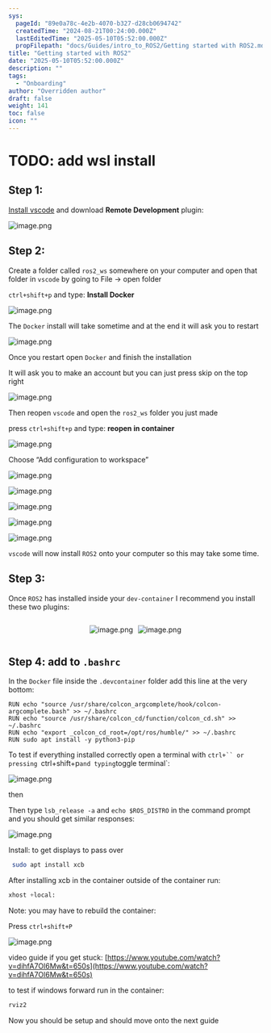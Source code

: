 ```yaml
---
sys:
  pageId: "89e0a78c-4e2b-4070-b327-d28cb0694742"
  createdTime: "2024-08-21T00:24:00.000Z"
  lastEditedTime: "2025-05-10T05:52:00.000Z"
  propFilepath: "docs/Guides/intro_to_ROS2/Getting started with ROS2.md"
title: "Getting started with ROS2"
date: "2025-05-10T05:52:00.000Z"
description: ""
tags:
  - "Onboarding"
author: "Overridden author"
draft: false
weight: 141
toc: false
icon: ""
---
```


# TODO: add wsl install

## Step 1:

[Install vscode](https://code.visualstudio.com/download) and download **Remote Development** plugin:

![image.png](https://prod-files-secure.s3.us-west-2.amazonaws.com/d518164a-d88e-44d1-a4ee-3adb3bd8bce0/efb52993-1881-4a40-b95e-6f020334f022/image.png?X-Amz-Algorithm=AWS4-HMAC-SHA256&X-Amz-Content-Sha256=UNSIGNED-PAYLOAD&X-Amz-Credential=ASIAZI2LB466WJK2RB6Q%2F20250720%2Fus-west-2%2Fs3%2Faws4_request&X-Amz-Date=20250720T160957Z&X-Amz-Expires=3600&X-Amz-Security-Token=IQoJb3JpZ2luX2VjEKb%2F%2F%2F%2F%2F%2F%2F%2F%2F%2FwEaCXVzLXdlc3QtMiJGMEQCIHGtoSlBDpzUJIYYjMhsJEXkSSVdLAi2a0713TNdxnNFAiAzMXuTNiiqM2F3cxz40P%2F1ekI6V4CLlfDgpWjSf9yOmiqIBAi%2F%2F%2F%2F%2F%2F%2F%2F%2F%2F%2F8BEAAaDDYzNzQyMzE4MzgwNSIMs6BPa2byrCDLWfB1KtwDj0bjHzaOg6HJMeTKXDbQ1mvvxyFEs5XpyqJIUW0wmBgiSF%2FsAxhzDv0vb%2BrZs6ZHeQUHX%2F%2BdgH8Q8ae0nlrtnIzGopLnc%2FKTMvs%2Bmr7RPg8R7tqkgNjyqNGgzDlx71qsY1JfWMjW2R9DJH4uDc3tdkuYCftU3Yr1ywC2e%2BhFBRHv1OH6gstMoWR5ZlJG4vy2qwFvjEh8ztxdHkk43otiCVccMD%2FxwzmLSZ3jpO72oYgOHh1uMyQVLpBWd0g9fa78BTkf8TKvSiymaaB%2FedSSJGBKSR3S0HdY42Mm1Jg7xAfWDD6Tq0N9OFwDkosmDvq3qCd0H41m4m%2B5tCEWButrHr3PosNYDYezL2IPOpw7CnYpJgFlvHjB9bht3Jpz0mekfIuXMCGN%2FBTT3H6jZPyyCGpG159%2BFrFHoEo%2FelWH46XgXx9qmfBYLIDj6yCtmBm%2Fbe%2FrLt3OrYGysreU1XyvD%2BsrMlVKyeEYAEfWkOmch9nJ5767WksVWLBxPZqfVFRb1hkvo06Tw10MwuBtMTqe4Ww2r8jUkZxrlddr6DKVCAm2lmHyBpnPoCv3Vle%2FiaCcBaaLJWKiYFW37jr7lif8ZpSa%2F%2FjolPT%2FG4O7fjMiIymf47Hi9f2kpt3AOAsw793zwwY6pgEExT4aZ%2BIawH2KfwnaZRcSzkFRYiChyfOrlz4Fpdg9Rz1tKiuRswc%2B5LGrEHvLJv6ceIZoFTw7WdpAfhcSjkDsL00Sd7hTPB428UoubBi9Itd1Br9N5sqwL7l8MS%2Bv9eyb3dLYo5HrjCRlkRHKwtn9yvAUhCcyXjofWaoTj96R%2FTi%2Bymdd5ZfkhFBjM76OJbvZAnb741sxcg0PNQ6z1dnibTBTqk8M&X-Amz-Signature=ae132fcd752fe9b6f22f6eaac64d40545c6dfc4b5ce64274ad4594ce2d6d4518&X-Amz-SignedHeaders=host&x-amz-checksum-mode=ENABLED&x-id=GetObject)

## Step 2:

Create a folder called `ros2_ws` somewhere on your computer and open that folder in `vscode` by going to File → open folder 

`ctrl+shift+p` and type: **Install Docker**

![image.png](https://prod-files-secure.s3.us-west-2.amazonaws.com/d518164a-d88e-44d1-a4ee-3adb3bd8bce0/2269dc0e-1cd5-47ff-bceb-c04ad9b2eab0/image.png?X-Amz-Algorithm=AWS4-HMAC-SHA256&X-Amz-Content-Sha256=UNSIGNED-PAYLOAD&X-Amz-Credential=ASIAZI2LB466WJK2RB6Q%2F20250720%2Fus-west-2%2Fs3%2Faws4_request&X-Amz-Date=20250720T160958Z&X-Amz-Expires=3600&X-Amz-Security-Token=IQoJb3JpZ2luX2VjEKb%2F%2F%2F%2F%2F%2F%2F%2F%2F%2FwEaCXVzLXdlc3QtMiJGMEQCIHGtoSlBDpzUJIYYjMhsJEXkSSVdLAi2a0713TNdxnNFAiAzMXuTNiiqM2F3cxz40P%2F1ekI6V4CLlfDgpWjSf9yOmiqIBAi%2F%2F%2F%2F%2F%2F%2F%2F%2F%2F%2F8BEAAaDDYzNzQyMzE4MzgwNSIMs6BPa2byrCDLWfB1KtwDj0bjHzaOg6HJMeTKXDbQ1mvvxyFEs5XpyqJIUW0wmBgiSF%2FsAxhzDv0vb%2BrZs6ZHeQUHX%2F%2BdgH8Q8ae0nlrtnIzGopLnc%2FKTMvs%2Bmr7RPg8R7tqkgNjyqNGgzDlx71qsY1JfWMjW2R9DJH4uDc3tdkuYCftU3Yr1ywC2e%2BhFBRHv1OH6gstMoWR5ZlJG4vy2qwFvjEh8ztxdHkk43otiCVccMD%2FxwzmLSZ3jpO72oYgOHh1uMyQVLpBWd0g9fa78BTkf8TKvSiymaaB%2FedSSJGBKSR3S0HdY42Mm1Jg7xAfWDD6Tq0N9OFwDkosmDvq3qCd0H41m4m%2B5tCEWButrHr3PosNYDYezL2IPOpw7CnYpJgFlvHjB9bht3Jpz0mekfIuXMCGN%2FBTT3H6jZPyyCGpG159%2BFrFHoEo%2FelWH46XgXx9qmfBYLIDj6yCtmBm%2Fbe%2FrLt3OrYGysreU1XyvD%2BsrMlVKyeEYAEfWkOmch9nJ5767WksVWLBxPZqfVFRb1hkvo06Tw10MwuBtMTqe4Ww2r8jUkZxrlddr6DKVCAm2lmHyBpnPoCv3Vle%2FiaCcBaaLJWKiYFW37jr7lif8ZpSa%2F%2FjolPT%2FG4O7fjMiIymf47Hi9f2kpt3AOAsw793zwwY6pgEExT4aZ%2BIawH2KfwnaZRcSzkFRYiChyfOrlz4Fpdg9Rz1tKiuRswc%2B5LGrEHvLJv6ceIZoFTw7WdpAfhcSjkDsL00Sd7hTPB428UoubBi9Itd1Br9N5sqwL7l8MS%2Bv9eyb3dLYo5HrjCRlkRHKwtn9yvAUhCcyXjofWaoTj96R%2FTi%2Bymdd5ZfkhFBjM76OJbvZAnb741sxcg0PNQ6z1dnibTBTqk8M&X-Amz-Signature=3567e4f1ea0fd8c1be54d07b08272533544a6845bc8947b28a1c54cb05477ea9&X-Amz-SignedHeaders=host&x-amz-checksum-mode=ENABLED&x-id=GetObject)

The `Docker` install will take sometime and at the end it will ask you to restart

![image.png](https://prod-files-secure.s3.us-west-2.amazonaws.com/d518164a-d88e-44d1-a4ee-3adb3bd8bce0/ed233f78-be33-4b1f-b89c-9c346c0e961e/image.png?X-Amz-Algorithm=AWS4-HMAC-SHA256&X-Amz-Content-Sha256=UNSIGNED-PAYLOAD&X-Amz-Credential=ASIAZI2LB466WJK2RB6Q%2F20250720%2Fus-west-2%2Fs3%2Faws4_request&X-Amz-Date=20250720T160958Z&X-Amz-Expires=3600&X-Amz-Security-Token=IQoJb3JpZ2luX2VjEKb%2F%2F%2F%2F%2F%2F%2F%2F%2F%2FwEaCXVzLXdlc3QtMiJGMEQCIHGtoSlBDpzUJIYYjMhsJEXkSSVdLAi2a0713TNdxnNFAiAzMXuTNiiqM2F3cxz40P%2F1ekI6V4CLlfDgpWjSf9yOmiqIBAi%2F%2F%2F%2F%2F%2F%2F%2F%2F%2F%2F8BEAAaDDYzNzQyMzE4MzgwNSIMs6BPa2byrCDLWfB1KtwDj0bjHzaOg6HJMeTKXDbQ1mvvxyFEs5XpyqJIUW0wmBgiSF%2FsAxhzDv0vb%2BrZs6ZHeQUHX%2F%2BdgH8Q8ae0nlrtnIzGopLnc%2FKTMvs%2Bmr7RPg8R7tqkgNjyqNGgzDlx71qsY1JfWMjW2R9DJH4uDc3tdkuYCftU3Yr1ywC2e%2BhFBRHv1OH6gstMoWR5ZlJG4vy2qwFvjEh8ztxdHkk43otiCVccMD%2FxwzmLSZ3jpO72oYgOHh1uMyQVLpBWd0g9fa78BTkf8TKvSiymaaB%2FedSSJGBKSR3S0HdY42Mm1Jg7xAfWDD6Tq0N9OFwDkosmDvq3qCd0H41m4m%2B5tCEWButrHr3PosNYDYezL2IPOpw7CnYpJgFlvHjB9bht3Jpz0mekfIuXMCGN%2FBTT3H6jZPyyCGpG159%2BFrFHoEo%2FelWH46XgXx9qmfBYLIDj6yCtmBm%2Fbe%2FrLt3OrYGysreU1XyvD%2BsrMlVKyeEYAEfWkOmch9nJ5767WksVWLBxPZqfVFRb1hkvo06Tw10MwuBtMTqe4Ww2r8jUkZxrlddr6DKVCAm2lmHyBpnPoCv3Vle%2FiaCcBaaLJWKiYFW37jr7lif8ZpSa%2F%2FjolPT%2FG4O7fjMiIymf47Hi9f2kpt3AOAsw793zwwY6pgEExT4aZ%2BIawH2KfwnaZRcSzkFRYiChyfOrlz4Fpdg9Rz1tKiuRswc%2B5LGrEHvLJv6ceIZoFTw7WdpAfhcSjkDsL00Sd7hTPB428UoubBi9Itd1Br9N5sqwL7l8MS%2Bv9eyb3dLYo5HrjCRlkRHKwtn9yvAUhCcyXjofWaoTj96R%2FTi%2Bymdd5ZfkhFBjM76OJbvZAnb741sxcg0PNQ6z1dnibTBTqk8M&X-Amz-Signature=7f7f55940acb5149444ad665b616232dd66438dbc75bcb8abb86db9c9417841f&X-Amz-SignedHeaders=host&x-amz-checksum-mode=ENABLED&x-id=GetObject)

Once you restart open `Docker` and finish the installation

It will ask you to make an account but you can just press skip on the top right

![image.png](https://prod-files-secure.s3.us-west-2.amazonaws.com/d518164a-d88e-44d1-a4ee-3adb3bd8bce0/21010ad9-1659-4fd9-9f59-9932a09b2a3d/image.png?X-Amz-Algorithm=AWS4-HMAC-SHA256&X-Amz-Content-Sha256=UNSIGNED-PAYLOAD&X-Amz-Credential=ASIAZI2LB466WJK2RB6Q%2F20250720%2Fus-west-2%2Fs3%2Faws4_request&X-Amz-Date=20250720T160958Z&X-Amz-Expires=3600&X-Amz-Security-Token=IQoJb3JpZ2luX2VjEKb%2F%2F%2F%2F%2F%2F%2F%2F%2F%2FwEaCXVzLXdlc3QtMiJGMEQCIHGtoSlBDpzUJIYYjMhsJEXkSSVdLAi2a0713TNdxnNFAiAzMXuTNiiqM2F3cxz40P%2F1ekI6V4CLlfDgpWjSf9yOmiqIBAi%2F%2F%2F%2F%2F%2F%2F%2F%2F%2F%2F8BEAAaDDYzNzQyMzE4MzgwNSIMs6BPa2byrCDLWfB1KtwDj0bjHzaOg6HJMeTKXDbQ1mvvxyFEs5XpyqJIUW0wmBgiSF%2FsAxhzDv0vb%2BrZs6ZHeQUHX%2F%2BdgH8Q8ae0nlrtnIzGopLnc%2FKTMvs%2Bmr7RPg8R7tqkgNjyqNGgzDlx71qsY1JfWMjW2R9DJH4uDc3tdkuYCftU3Yr1ywC2e%2BhFBRHv1OH6gstMoWR5ZlJG4vy2qwFvjEh8ztxdHkk43otiCVccMD%2FxwzmLSZ3jpO72oYgOHh1uMyQVLpBWd0g9fa78BTkf8TKvSiymaaB%2FedSSJGBKSR3S0HdY42Mm1Jg7xAfWDD6Tq0N9OFwDkosmDvq3qCd0H41m4m%2B5tCEWButrHr3PosNYDYezL2IPOpw7CnYpJgFlvHjB9bht3Jpz0mekfIuXMCGN%2FBTT3H6jZPyyCGpG159%2BFrFHoEo%2FelWH46XgXx9qmfBYLIDj6yCtmBm%2Fbe%2FrLt3OrYGysreU1XyvD%2BsrMlVKyeEYAEfWkOmch9nJ5767WksVWLBxPZqfVFRb1hkvo06Tw10MwuBtMTqe4Ww2r8jUkZxrlddr6DKVCAm2lmHyBpnPoCv3Vle%2FiaCcBaaLJWKiYFW37jr7lif8ZpSa%2F%2FjolPT%2FG4O7fjMiIymf47Hi9f2kpt3AOAsw793zwwY6pgEExT4aZ%2BIawH2KfwnaZRcSzkFRYiChyfOrlz4Fpdg9Rz1tKiuRswc%2B5LGrEHvLJv6ceIZoFTw7WdpAfhcSjkDsL00Sd7hTPB428UoubBi9Itd1Br9N5sqwL7l8MS%2Bv9eyb3dLYo5HrjCRlkRHKwtn9yvAUhCcyXjofWaoTj96R%2FTi%2Bymdd5ZfkhFBjM76OJbvZAnb741sxcg0PNQ6z1dnibTBTqk8M&X-Amz-Signature=93002eeda875ff9c628669b204831b45338e4f4ab08e620ac2fbba8c1bbde5d7&X-Amz-SignedHeaders=host&x-amz-checksum-mode=ENABLED&x-id=GetObject)

Then reopen `vscode` and open the `ros2_ws` folder you just made

press `ctrl+shift+p` and type: **reopen in container**

![image.png](https://prod-files-secure.s3.us-west-2.amazonaws.com/d518164a-d88e-44d1-a4ee-3adb3bd8bce0/4e93b8c2-41ad-488c-8095-c74205196118/image.png?X-Amz-Algorithm=AWS4-HMAC-SHA256&X-Amz-Content-Sha256=UNSIGNED-PAYLOAD&X-Amz-Credential=ASIAZI2LB466WJK2RB6Q%2F20250720%2Fus-west-2%2Fs3%2Faws4_request&X-Amz-Date=20250720T160958Z&X-Amz-Expires=3600&X-Amz-Security-Token=IQoJb3JpZ2luX2VjEKb%2F%2F%2F%2F%2F%2F%2F%2F%2F%2FwEaCXVzLXdlc3QtMiJGMEQCIHGtoSlBDpzUJIYYjMhsJEXkSSVdLAi2a0713TNdxnNFAiAzMXuTNiiqM2F3cxz40P%2F1ekI6V4CLlfDgpWjSf9yOmiqIBAi%2F%2F%2F%2F%2F%2F%2F%2F%2F%2F%2F8BEAAaDDYzNzQyMzE4MzgwNSIMs6BPa2byrCDLWfB1KtwDj0bjHzaOg6HJMeTKXDbQ1mvvxyFEs5XpyqJIUW0wmBgiSF%2FsAxhzDv0vb%2BrZs6ZHeQUHX%2F%2BdgH8Q8ae0nlrtnIzGopLnc%2FKTMvs%2Bmr7RPg8R7tqkgNjyqNGgzDlx71qsY1JfWMjW2R9DJH4uDc3tdkuYCftU3Yr1ywC2e%2BhFBRHv1OH6gstMoWR5ZlJG4vy2qwFvjEh8ztxdHkk43otiCVccMD%2FxwzmLSZ3jpO72oYgOHh1uMyQVLpBWd0g9fa78BTkf8TKvSiymaaB%2FedSSJGBKSR3S0HdY42Mm1Jg7xAfWDD6Tq0N9OFwDkosmDvq3qCd0H41m4m%2B5tCEWButrHr3PosNYDYezL2IPOpw7CnYpJgFlvHjB9bht3Jpz0mekfIuXMCGN%2FBTT3H6jZPyyCGpG159%2BFrFHoEo%2FelWH46XgXx9qmfBYLIDj6yCtmBm%2Fbe%2FrLt3OrYGysreU1XyvD%2BsrMlVKyeEYAEfWkOmch9nJ5767WksVWLBxPZqfVFRb1hkvo06Tw10MwuBtMTqe4Ww2r8jUkZxrlddr6DKVCAm2lmHyBpnPoCv3Vle%2FiaCcBaaLJWKiYFW37jr7lif8ZpSa%2F%2FjolPT%2FG4O7fjMiIymf47Hi9f2kpt3AOAsw793zwwY6pgEExT4aZ%2BIawH2KfwnaZRcSzkFRYiChyfOrlz4Fpdg9Rz1tKiuRswc%2B5LGrEHvLJv6ceIZoFTw7WdpAfhcSjkDsL00Sd7hTPB428UoubBi9Itd1Br9N5sqwL7l8MS%2Bv9eyb3dLYo5HrjCRlkRHKwtn9yvAUhCcyXjofWaoTj96R%2FTi%2Bymdd5ZfkhFBjM76OJbvZAnb741sxcg0PNQ6z1dnibTBTqk8M&X-Amz-Signature=1bd1b66fa3cd9149445cac20554e87bc5cbb61a07ed7dc0b263cd882a888327a&X-Amz-SignedHeaders=host&x-amz-checksum-mode=ENABLED&x-id=GetObject)

Choose “Add configuration to workspace”

![image.png](https://prod-files-secure.s3.us-west-2.amazonaws.com/d518164a-d88e-44d1-a4ee-3adb3bd8bce0/9560b282-5060-4989-ba37-97e7b2c22476/image.png?X-Amz-Algorithm=AWS4-HMAC-SHA256&X-Amz-Content-Sha256=UNSIGNED-PAYLOAD&X-Amz-Credential=ASIAZI2LB466WJK2RB6Q%2F20250720%2Fus-west-2%2Fs3%2Faws4_request&X-Amz-Date=20250720T160958Z&X-Amz-Expires=3600&X-Amz-Security-Token=IQoJb3JpZ2luX2VjEKb%2F%2F%2F%2F%2F%2F%2F%2F%2F%2FwEaCXVzLXdlc3QtMiJGMEQCIHGtoSlBDpzUJIYYjMhsJEXkSSVdLAi2a0713TNdxnNFAiAzMXuTNiiqM2F3cxz40P%2F1ekI6V4CLlfDgpWjSf9yOmiqIBAi%2F%2F%2F%2F%2F%2F%2F%2F%2F%2F%2F8BEAAaDDYzNzQyMzE4MzgwNSIMs6BPa2byrCDLWfB1KtwDj0bjHzaOg6HJMeTKXDbQ1mvvxyFEs5XpyqJIUW0wmBgiSF%2FsAxhzDv0vb%2BrZs6ZHeQUHX%2F%2BdgH8Q8ae0nlrtnIzGopLnc%2FKTMvs%2Bmr7RPg8R7tqkgNjyqNGgzDlx71qsY1JfWMjW2R9DJH4uDc3tdkuYCftU3Yr1ywC2e%2BhFBRHv1OH6gstMoWR5ZlJG4vy2qwFvjEh8ztxdHkk43otiCVccMD%2FxwzmLSZ3jpO72oYgOHh1uMyQVLpBWd0g9fa78BTkf8TKvSiymaaB%2FedSSJGBKSR3S0HdY42Mm1Jg7xAfWDD6Tq0N9OFwDkosmDvq3qCd0H41m4m%2B5tCEWButrHr3PosNYDYezL2IPOpw7CnYpJgFlvHjB9bht3Jpz0mekfIuXMCGN%2FBTT3H6jZPyyCGpG159%2BFrFHoEo%2FelWH46XgXx9qmfBYLIDj6yCtmBm%2Fbe%2FrLt3OrYGysreU1XyvD%2BsrMlVKyeEYAEfWkOmch9nJ5767WksVWLBxPZqfVFRb1hkvo06Tw10MwuBtMTqe4Ww2r8jUkZxrlddr6DKVCAm2lmHyBpnPoCv3Vle%2FiaCcBaaLJWKiYFW37jr7lif8ZpSa%2F%2FjolPT%2FG4O7fjMiIymf47Hi9f2kpt3AOAsw793zwwY6pgEExT4aZ%2BIawH2KfwnaZRcSzkFRYiChyfOrlz4Fpdg9Rz1tKiuRswc%2B5LGrEHvLJv6ceIZoFTw7WdpAfhcSjkDsL00Sd7hTPB428UoubBi9Itd1Br9N5sqwL7l8MS%2Bv9eyb3dLYo5HrjCRlkRHKwtn9yvAUhCcyXjofWaoTj96R%2FTi%2Bymdd5ZfkhFBjM76OJbvZAnb741sxcg0PNQ6z1dnibTBTqk8M&X-Amz-Signature=0a73b166ae2a4e6767b3289e781633cb4271449364fa8ba81463f538e1ddef5c&X-Amz-SignedHeaders=host&x-amz-checksum-mode=ENABLED&x-id=GetObject)

![image.png](https://prod-files-secure.s3.us-west-2.amazonaws.com/d518164a-d88e-44d1-a4ee-3adb3bd8bce0/2ee63f81-886b-48e8-a553-dc6e5eac99e4/image.png?X-Amz-Algorithm=AWS4-HMAC-SHA256&X-Amz-Content-Sha256=UNSIGNED-PAYLOAD&X-Amz-Credential=ASIAZI2LB466WJK2RB6Q%2F20250720%2Fus-west-2%2Fs3%2Faws4_request&X-Amz-Date=20250720T160957Z&X-Amz-Expires=3600&X-Amz-Security-Token=IQoJb3JpZ2luX2VjEKb%2F%2F%2F%2F%2F%2F%2F%2F%2F%2FwEaCXVzLXdlc3QtMiJGMEQCIHGtoSlBDpzUJIYYjMhsJEXkSSVdLAi2a0713TNdxnNFAiAzMXuTNiiqM2F3cxz40P%2F1ekI6V4CLlfDgpWjSf9yOmiqIBAi%2F%2F%2F%2F%2F%2F%2F%2F%2F%2F%2F8BEAAaDDYzNzQyMzE4MzgwNSIMs6BPa2byrCDLWfB1KtwDj0bjHzaOg6HJMeTKXDbQ1mvvxyFEs5XpyqJIUW0wmBgiSF%2FsAxhzDv0vb%2BrZs6ZHeQUHX%2F%2BdgH8Q8ae0nlrtnIzGopLnc%2FKTMvs%2Bmr7RPg8R7tqkgNjyqNGgzDlx71qsY1JfWMjW2R9DJH4uDc3tdkuYCftU3Yr1ywC2e%2BhFBRHv1OH6gstMoWR5ZlJG4vy2qwFvjEh8ztxdHkk43otiCVccMD%2FxwzmLSZ3jpO72oYgOHh1uMyQVLpBWd0g9fa78BTkf8TKvSiymaaB%2FedSSJGBKSR3S0HdY42Mm1Jg7xAfWDD6Tq0N9OFwDkosmDvq3qCd0H41m4m%2B5tCEWButrHr3PosNYDYezL2IPOpw7CnYpJgFlvHjB9bht3Jpz0mekfIuXMCGN%2FBTT3H6jZPyyCGpG159%2BFrFHoEo%2FelWH46XgXx9qmfBYLIDj6yCtmBm%2Fbe%2FrLt3OrYGysreU1XyvD%2BsrMlVKyeEYAEfWkOmch9nJ5767WksVWLBxPZqfVFRb1hkvo06Tw10MwuBtMTqe4Ww2r8jUkZxrlddr6DKVCAm2lmHyBpnPoCv3Vle%2FiaCcBaaLJWKiYFW37jr7lif8ZpSa%2F%2FjolPT%2FG4O7fjMiIymf47Hi9f2kpt3AOAsw793zwwY6pgEExT4aZ%2BIawH2KfwnaZRcSzkFRYiChyfOrlz4Fpdg9Rz1tKiuRswc%2B5LGrEHvLJv6ceIZoFTw7WdpAfhcSjkDsL00Sd7hTPB428UoubBi9Itd1Br9N5sqwL7l8MS%2Bv9eyb3dLYo5HrjCRlkRHKwtn9yvAUhCcyXjofWaoTj96R%2FTi%2Bymdd5ZfkhFBjM76OJbvZAnb741sxcg0PNQ6z1dnibTBTqk8M&X-Amz-Signature=ffbcb4fed5d0db8d7ef176dd272e9504d40a7cb3bb77826ac0e6f85e991e7ab1&X-Amz-SignedHeaders=host&x-amz-checksum-mode=ENABLED&x-id=GetObject)

![image.png](https://prod-files-secure.s3.us-west-2.amazonaws.com/d518164a-d88e-44d1-a4ee-3adb3bd8bce0/ae1580b2-b048-407e-aed9-b584224a7a04/image.png?X-Amz-Algorithm=AWS4-HMAC-SHA256&X-Amz-Content-Sha256=UNSIGNED-PAYLOAD&X-Amz-Credential=ASIAZI2LB466WJK2RB6Q%2F20250720%2Fus-west-2%2Fs3%2Faws4_request&X-Amz-Date=20250720T160958Z&X-Amz-Expires=3600&X-Amz-Security-Token=IQoJb3JpZ2luX2VjEKb%2F%2F%2F%2F%2F%2F%2F%2F%2F%2FwEaCXVzLXdlc3QtMiJGMEQCIHGtoSlBDpzUJIYYjMhsJEXkSSVdLAi2a0713TNdxnNFAiAzMXuTNiiqM2F3cxz40P%2F1ekI6V4CLlfDgpWjSf9yOmiqIBAi%2F%2F%2F%2F%2F%2F%2F%2F%2F%2F%2F8BEAAaDDYzNzQyMzE4MzgwNSIMs6BPa2byrCDLWfB1KtwDj0bjHzaOg6HJMeTKXDbQ1mvvxyFEs5XpyqJIUW0wmBgiSF%2FsAxhzDv0vb%2BrZs6ZHeQUHX%2F%2BdgH8Q8ae0nlrtnIzGopLnc%2FKTMvs%2Bmr7RPg8R7tqkgNjyqNGgzDlx71qsY1JfWMjW2R9DJH4uDc3tdkuYCftU3Yr1ywC2e%2BhFBRHv1OH6gstMoWR5ZlJG4vy2qwFvjEh8ztxdHkk43otiCVccMD%2FxwzmLSZ3jpO72oYgOHh1uMyQVLpBWd0g9fa78BTkf8TKvSiymaaB%2FedSSJGBKSR3S0HdY42Mm1Jg7xAfWDD6Tq0N9OFwDkosmDvq3qCd0H41m4m%2B5tCEWButrHr3PosNYDYezL2IPOpw7CnYpJgFlvHjB9bht3Jpz0mekfIuXMCGN%2FBTT3H6jZPyyCGpG159%2BFrFHoEo%2FelWH46XgXx9qmfBYLIDj6yCtmBm%2Fbe%2FrLt3OrYGysreU1XyvD%2BsrMlVKyeEYAEfWkOmch9nJ5767WksVWLBxPZqfVFRb1hkvo06Tw10MwuBtMTqe4Ww2r8jUkZxrlddr6DKVCAm2lmHyBpnPoCv3Vle%2FiaCcBaaLJWKiYFW37jr7lif8ZpSa%2F%2FjolPT%2FG4O7fjMiIymf47Hi9f2kpt3AOAsw793zwwY6pgEExT4aZ%2BIawH2KfwnaZRcSzkFRYiChyfOrlz4Fpdg9Rz1tKiuRswc%2B5LGrEHvLJv6ceIZoFTw7WdpAfhcSjkDsL00Sd7hTPB428UoubBi9Itd1Br9N5sqwL7l8MS%2Bv9eyb3dLYo5HrjCRlkRHKwtn9yvAUhCcyXjofWaoTj96R%2FTi%2Bymdd5ZfkhFBjM76OJbvZAnb741sxcg0PNQ6z1dnibTBTqk8M&X-Amz-Signature=d069a8824f234371b18a2c1165767f7635e51082c9cc2632239cdcfbea136e62&X-Amz-SignedHeaders=host&x-amz-checksum-mode=ENABLED&x-id=GetObject)

![image.png](https://prod-files-secure.s3.us-west-2.amazonaws.com/d518164a-d88e-44d1-a4ee-3adb3bd8bce0/53255b28-f75e-430f-b9e3-c0ac8577e42b/image.png?X-Amz-Algorithm=AWS4-HMAC-SHA256&X-Amz-Content-Sha256=UNSIGNED-PAYLOAD&X-Amz-Credential=ASIAZI2LB466WJK2RB6Q%2F20250720%2Fus-west-2%2Fs3%2Faws4_request&X-Amz-Date=20250720T160957Z&X-Amz-Expires=3600&X-Amz-Security-Token=IQoJb3JpZ2luX2VjEKb%2F%2F%2F%2F%2F%2F%2F%2F%2F%2FwEaCXVzLXdlc3QtMiJGMEQCIHGtoSlBDpzUJIYYjMhsJEXkSSVdLAi2a0713TNdxnNFAiAzMXuTNiiqM2F3cxz40P%2F1ekI6V4CLlfDgpWjSf9yOmiqIBAi%2F%2F%2F%2F%2F%2F%2F%2F%2F%2F%2F8BEAAaDDYzNzQyMzE4MzgwNSIMs6BPa2byrCDLWfB1KtwDj0bjHzaOg6HJMeTKXDbQ1mvvxyFEs5XpyqJIUW0wmBgiSF%2FsAxhzDv0vb%2BrZs6ZHeQUHX%2F%2BdgH8Q8ae0nlrtnIzGopLnc%2FKTMvs%2Bmr7RPg8R7tqkgNjyqNGgzDlx71qsY1JfWMjW2R9DJH4uDc3tdkuYCftU3Yr1ywC2e%2BhFBRHv1OH6gstMoWR5ZlJG4vy2qwFvjEh8ztxdHkk43otiCVccMD%2FxwzmLSZ3jpO72oYgOHh1uMyQVLpBWd0g9fa78BTkf8TKvSiymaaB%2FedSSJGBKSR3S0HdY42Mm1Jg7xAfWDD6Tq0N9OFwDkosmDvq3qCd0H41m4m%2B5tCEWButrHr3PosNYDYezL2IPOpw7CnYpJgFlvHjB9bht3Jpz0mekfIuXMCGN%2FBTT3H6jZPyyCGpG159%2BFrFHoEo%2FelWH46XgXx9qmfBYLIDj6yCtmBm%2Fbe%2FrLt3OrYGysreU1XyvD%2BsrMlVKyeEYAEfWkOmch9nJ5767WksVWLBxPZqfVFRb1hkvo06Tw10MwuBtMTqe4Ww2r8jUkZxrlddr6DKVCAm2lmHyBpnPoCv3Vle%2FiaCcBaaLJWKiYFW37jr7lif8ZpSa%2F%2FjolPT%2FG4O7fjMiIymf47Hi9f2kpt3AOAsw793zwwY6pgEExT4aZ%2BIawH2KfwnaZRcSzkFRYiChyfOrlz4Fpdg9Rz1tKiuRswc%2B5LGrEHvLJv6ceIZoFTw7WdpAfhcSjkDsL00Sd7hTPB428UoubBi9Itd1Br9N5sqwL7l8MS%2Bv9eyb3dLYo5HrjCRlkRHKwtn9yvAUhCcyXjofWaoTj96R%2FTi%2Bymdd5ZfkhFBjM76OJbvZAnb741sxcg0PNQ6z1dnibTBTqk8M&X-Amz-Signature=9435430447f1faf0a84c82a3485ba0ad27a249e586df73ef72ee756af86abc61&X-Amz-SignedHeaders=host&x-amz-checksum-mode=ENABLED&x-id=GetObject)

![image.png](https://prod-files-secure.s3.us-west-2.amazonaws.com/d518164a-d88e-44d1-a4ee-3adb3bd8bce0/7c562767-5af9-4ffb-97d1-327bcdf4ee00/image.png?X-Amz-Algorithm=AWS4-HMAC-SHA256&X-Amz-Content-Sha256=UNSIGNED-PAYLOAD&X-Amz-Credential=ASIAZI2LB466WJK2RB6Q%2F20250720%2Fus-west-2%2Fs3%2Faws4_request&X-Amz-Date=20250720T160958Z&X-Amz-Expires=3600&X-Amz-Security-Token=IQoJb3JpZ2luX2VjEKb%2F%2F%2F%2F%2F%2F%2F%2F%2F%2FwEaCXVzLXdlc3QtMiJGMEQCIHGtoSlBDpzUJIYYjMhsJEXkSSVdLAi2a0713TNdxnNFAiAzMXuTNiiqM2F3cxz40P%2F1ekI6V4CLlfDgpWjSf9yOmiqIBAi%2F%2F%2F%2F%2F%2F%2F%2F%2F%2F%2F8BEAAaDDYzNzQyMzE4MzgwNSIMs6BPa2byrCDLWfB1KtwDj0bjHzaOg6HJMeTKXDbQ1mvvxyFEs5XpyqJIUW0wmBgiSF%2FsAxhzDv0vb%2BrZs6ZHeQUHX%2F%2BdgH8Q8ae0nlrtnIzGopLnc%2FKTMvs%2Bmr7RPg8R7tqkgNjyqNGgzDlx71qsY1JfWMjW2R9DJH4uDc3tdkuYCftU3Yr1ywC2e%2BhFBRHv1OH6gstMoWR5ZlJG4vy2qwFvjEh8ztxdHkk43otiCVccMD%2FxwzmLSZ3jpO72oYgOHh1uMyQVLpBWd0g9fa78BTkf8TKvSiymaaB%2FedSSJGBKSR3S0HdY42Mm1Jg7xAfWDD6Tq0N9OFwDkosmDvq3qCd0H41m4m%2B5tCEWButrHr3PosNYDYezL2IPOpw7CnYpJgFlvHjB9bht3Jpz0mekfIuXMCGN%2FBTT3H6jZPyyCGpG159%2BFrFHoEo%2FelWH46XgXx9qmfBYLIDj6yCtmBm%2Fbe%2FrLt3OrYGysreU1XyvD%2BsrMlVKyeEYAEfWkOmch9nJ5767WksVWLBxPZqfVFRb1hkvo06Tw10MwuBtMTqe4Ww2r8jUkZxrlddr6DKVCAm2lmHyBpnPoCv3Vle%2FiaCcBaaLJWKiYFW37jr7lif8ZpSa%2F%2FjolPT%2FG4O7fjMiIymf47Hi9f2kpt3AOAsw793zwwY6pgEExT4aZ%2BIawH2KfwnaZRcSzkFRYiChyfOrlz4Fpdg9Rz1tKiuRswc%2B5LGrEHvLJv6ceIZoFTw7WdpAfhcSjkDsL00Sd7hTPB428UoubBi9Itd1Br9N5sqwL7l8MS%2Bv9eyb3dLYo5HrjCRlkRHKwtn9yvAUhCcyXjofWaoTj96R%2FTi%2Bymdd5ZfkhFBjM76OJbvZAnb741sxcg0PNQ6z1dnibTBTqk8M&X-Amz-Signature=4f58a6f1b1ace3129b122f7d2f45900cf7434fa909404da3b5049e1dfc2a0683&X-Amz-SignedHeaders=host&x-amz-checksum-mode=ENABLED&x-id=GetObject)

`vscode` will now install `ROS2` onto your computer so this may take some time.

## Step 3:

Once `ROS2` has installed inside your `dev-container` I recommend you install these two plugins:

<div style="display: flex;flex-direction: row; column-gap:10px; max-width: 630px;justify-content: center;">
<div>

![image.png](https://prod-files-secure.s3.us-west-2.amazonaws.com/d518164a-d88e-44d1-a4ee-3adb3bd8bce0/3fc3d550-5a54-4ba1-ba6b-faa01cdb7369/image.png?X-Amz-Algorithm=AWS4-HMAC-SHA256&X-Amz-Content-Sha256=UNSIGNED-PAYLOAD&X-Amz-Credential=ASIAZI2LB46655FCJI2Y%2F20250720%2Fus-west-2%2Fs3%2Faws4_request&X-Amz-Date=20250720T161001Z&X-Amz-Expires=3600&X-Amz-Security-Token=IQoJb3JpZ2luX2VjEKb%2F%2F%2F%2F%2F%2F%2F%2F%2F%2FwEaCXVzLXdlc3QtMiJHMEUCIQCcSW4oTADWgk0tPfc9a7Jqh7fOl8vXxa7TL8c%2FX1nzgwIgDrxbr54pY4XqNwLj4gXUieiLo7%2FvXXsHiC92Taf12REqiAQIvv%2F%2F%2F%2F%2F%2F%2F%2F%2F%2FARAAGgw2Mzc0MjMxODM4MDUiDAjBlQlxWmzvxt1d%2FSrcA6m%2FcOT2%2F1Or7DMze%2BuemTCTMiXD13wwSnjZICp3d7pHtQ%2FN7WcfUecm8%2BinU7bg8z2FTbXd9yicnuccn8q2%2B3k0v4VB1CbX7CpBPm0y%2BSjxO%2BHnR3QKCVLEgmptQnJWJj1bFCVCOC0LdtS2mBdjeZX6b%2Bc3VF8wQ5MjvtDjePh93NPhdIzn4A47LAlThU4cX2KUTLfOgViSp1mL%2FeGf%2BrXzYulgxDUOr4AoQB%2FCgdSbRFJA7c2%2B31X%2FmL%2FRBhrVHl3VjMULdzNqUDUpG0nbnucYEOVfCnVgO2UxdZU57ygHHg8O8K%2F1gmUmiIT660dWzhHp8dq9eH4iEVSoRCh5XD98eyI90vnHbmEc6LWElhdDOp6iOLi3cS4jT2MscGzieUYeEZcaRw5vT8dX98i79hC981W0ldTUXzgXYost3SY3Y8MHx8%2BUHiK%2FVl3pp5SzQFm0pPCWezgAxJkHUeHoT%2BjpF3HGY%2B%2FoDygYjkyfMz4brCQYxAHbKipgjBNyY61TI9Wu5Qht2J7AYzRFBK9j9ctbW2Z8CXdbl%2B%2FrkaKS9rqLAQWKCtq1RpbqWt59TD%2Fv0c5m7tAg2sK0TjmaNTv5tJcdm6DEcOY9hW1WuooOoYAxGtbZS6%2BREwRHlsFhMK%2Fa88MGOqUBH9sGCxHgaEvjDCmWyQmpNQ9ZcAbfJCRJU8JX%2Bia%2Bw%2F%2FDKZ4nIHIL5aZ9Kv5v0tOjl3zmxShUal3i7MWmgid9iEWFmzYaIXFOnLB7yPcoXcRQTBJ%2FdtgpOy%2FNGEktY1zXQtkwbSpBTTlFWpvMOWfFRIc%2FVcgdi5lBkP6%2BdXUFejcTjymBXxJnG1w8OcvNiV%2F2JhCAaujAfThfagj2dVxT6nUI4mM8&X-Amz-Signature=69beb82dd98262be13ba1bd572899c05a2b1c205208243c5635523ab7ae69fad&X-Amz-SignedHeaders=host&x-amz-checksum-mode=ENABLED&x-id=GetObject)

</div>
<div>

![image.png](https://prod-files-secure.s3.us-west-2.amazonaws.com/d518164a-d88e-44d1-a4ee-3adb3bd8bce0/d994cc66-13c2-4093-a5a3-f84cf4601a82/image.png?X-Amz-Algorithm=AWS4-HMAC-SHA256&X-Amz-Content-Sha256=UNSIGNED-PAYLOAD&X-Amz-Credential=ASIAZI2LB466SC7ERCNW%2F20250720%2Fus-west-2%2Fs3%2Faws4_request&X-Amz-Date=20250720T161002Z&X-Amz-Expires=3600&X-Amz-Security-Token=IQoJb3JpZ2luX2VjEKb%2F%2F%2F%2F%2F%2F%2F%2F%2F%2FwEaCXVzLXdlc3QtMiJHMEUCIQCuBzjR8vZRakxAT%2FBKh6Q9FXa0bbUE3WWpAmbD5ZjazgIgXlNlEpWM2I3xjCw2sMSjFBclAADeDCM9qvqPQE%2Bl2CAqiAQIvv%2F%2F%2F%2F%2F%2F%2F%2F%2F%2FARAAGgw2Mzc0MjMxODM4MDUiDMQu0Rxn0si6KU2UVyrcA1tTXKqob9%2BQaMUNV078eKzCIcQPJKng5tZvxuu1v5pzP1kfga1YBxdfqJRxjdpHF9E35DyO6FZQOmP0idpgmqV1vvC202bNBS1lI1UECTbf6CVPslUtjMmNqHY5%2Br44%2BjBfK%2FFwk9riTB1RnBVBFmkEB1ak24YhzOQ5pbGjLQAnzPRMuXGHV3HzXDl7GFgSAOV3gdxb6Dgxh6%2FZR59e%2FbTB3opuyLOAm8m5vTU1%2FeJEkKe69p86eYmDQzXUCMT9Lb4aeZNwiCYxiz62K%2BvJIllgYARhn1H9raDcrJDGf%2BuEMKZEmQcqQEbrIyvqqj4YGuM0PF%2BZbysOFH1bzRJR1OUPt%2FihJ0WrXfMud9wqO6VumKremLnMSV7PUaNOGvZO%2FoXpUcEPcyQZwbxrslrL9%2BhiqcYObFo0%2BH6YvIfLzca451ZoXVCUEmFtfYOu5ltbNkLQBWFX3JzLW60tWexyZLDfhhs%2B%2BEIQNLeP72WVjby5h3TY1BcK6nMBWz6mbOCfRG1D7ZkpXu4%2BOJb2y4uHDbzQBzu9XJ5U%2FHPg4gYtodMu4XEvKsEvmoImARbv372mHFzuUXgldlSF2reCMRz9zeEH6a4trpB7nkH9T4ffc0HUY%2FKuFDL6VoUQNAACMLHZ88MGOqUBXpSeW%2B4U%2FaTL8MSeRULtsi92QRGAJ8eg4OPwqd7KK%2FTs3qqWeq5PP%2FWYFwqxt9EueTg6PcCv7VXVEVfouav5c8CL%2FkfGwVfRomBh2QEtsVu7yMIgQuo9AoUAA%2BkrHA7YCxBiMI43m4%2B9TgrgLr7zlpZOd6u6m6QoMcy7QpF7EOxxFlgcevoW399jOfOxOD8SGebyKNci5R9O2GR%2F6eEwhR4HPf4y&X-Amz-Signature=4031a77b6167ba1843ccbf6ed90c0dfbbe41853d01f2d90b8cd9c6beda8c989a&X-Amz-SignedHeaders=host&x-amz-checksum-mode=ENABLED&x-id=GetObject)

</div>
</div>

## Step 4: add to `.bashrc`

In the `Docker` file inside the `.devcontainer` folder add this line at the very bottom: 

```docker
RUN echo "source /usr/share/colcon_argcomplete/hook/colcon-argcomplete.bash" >> ~/.bashrc
RUN echo "source /usr/share/colcon_cd/function/colcon_cd.sh" >> ~/.bashrc
RUN echo "export _colcon_cd_root=/opt/ros/humble/" >> ~/.bashrc
RUN sudo apt install -y python3-pip 
```

To test if everything installed correctly open a terminal with `ctrl+`` or pressing `ctrl+shift+p` and typing `toggle terminal`:

![image.png](https://prod-files-secure.s3.us-west-2.amazonaws.com/d518164a-d88e-44d1-a4ee-3adb3bd8bce0/6a4943d8-b04e-4c02-9a58-775f3384d1a5/image.png?X-Amz-Algorithm=AWS4-HMAC-SHA256&X-Amz-Content-Sha256=UNSIGNED-PAYLOAD&X-Amz-Credential=ASIAZI2LB466WJK2RB6Q%2F20250720%2Fus-west-2%2Fs3%2Faws4_request&X-Amz-Date=20250720T160958Z&X-Amz-Expires=3600&X-Amz-Security-Token=IQoJb3JpZ2luX2VjEKb%2F%2F%2F%2F%2F%2F%2F%2F%2F%2FwEaCXVzLXdlc3QtMiJGMEQCIHGtoSlBDpzUJIYYjMhsJEXkSSVdLAi2a0713TNdxnNFAiAzMXuTNiiqM2F3cxz40P%2F1ekI6V4CLlfDgpWjSf9yOmiqIBAi%2F%2F%2F%2F%2F%2F%2F%2F%2F%2F%2F8BEAAaDDYzNzQyMzE4MzgwNSIMs6BPa2byrCDLWfB1KtwDj0bjHzaOg6HJMeTKXDbQ1mvvxyFEs5XpyqJIUW0wmBgiSF%2FsAxhzDv0vb%2BrZs6ZHeQUHX%2F%2BdgH8Q8ae0nlrtnIzGopLnc%2FKTMvs%2Bmr7RPg8R7tqkgNjyqNGgzDlx71qsY1JfWMjW2R9DJH4uDc3tdkuYCftU3Yr1ywC2e%2BhFBRHv1OH6gstMoWR5ZlJG4vy2qwFvjEh8ztxdHkk43otiCVccMD%2FxwzmLSZ3jpO72oYgOHh1uMyQVLpBWd0g9fa78BTkf8TKvSiymaaB%2FedSSJGBKSR3S0HdY42Mm1Jg7xAfWDD6Tq0N9OFwDkosmDvq3qCd0H41m4m%2B5tCEWButrHr3PosNYDYezL2IPOpw7CnYpJgFlvHjB9bht3Jpz0mekfIuXMCGN%2FBTT3H6jZPyyCGpG159%2BFrFHoEo%2FelWH46XgXx9qmfBYLIDj6yCtmBm%2Fbe%2FrLt3OrYGysreU1XyvD%2BsrMlVKyeEYAEfWkOmch9nJ5767WksVWLBxPZqfVFRb1hkvo06Tw10MwuBtMTqe4Ww2r8jUkZxrlddr6DKVCAm2lmHyBpnPoCv3Vle%2FiaCcBaaLJWKiYFW37jr7lif8ZpSa%2F%2FjolPT%2FG4O7fjMiIymf47Hi9f2kpt3AOAsw793zwwY6pgEExT4aZ%2BIawH2KfwnaZRcSzkFRYiChyfOrlz4Fpdg9Rz1tKiuRswc%2B5LGrEHvLJv6ceIZoFTw7WdpAfhcSjkDsL00Sd7hTPB428UoubBi9Itd1Br9N5sqwL7l8MS%2Bv9eyb3dLYo5HrjCRlkRHKwtn9yvAUhCcyXjofWaoTj96R%2FTi%2Bymdd5ZfkhFBjM76OJbvZAnb741sxcg0PNQ6z1dnibTBTqk8M&X-Amz-Signature=e86e6a4e97c941bed8d15ae648dc5ff8ccc9c1a13ae1eae52d8773e66ab782f7&X-Amz-SignedHeaders=host&x-amz-checksum-mode=ENABLED&x-id=GetObject)

then 

Then type `lsb_release -a` and `echo $ROS_DISTRO` in the command prompt and you should get similar responses:

![image.png](https://prod-files-secure.s3.us-west-2.amazonaws.com/d518164a-d88e-44d1-a4ee-3adb3bd8bce0/3e635dec-a805-4e85-8b9e-d000e5b71a4e/image.png?X-Amz-Algorithm=AWS4-HMAC-SHA256&X-Amz-Content-Sha256=UNSIGNED-PAYLOAD&X-Amz-Credential=ASIAZI2LB466WJK2RB6Q%2F20250720%2Fus-west-2%2Fs3%2Faws4_request&X-Amz-Date=20250720T160958Z&X-Amz-Expires=3600&X-Amz-Security-Token=IQoJb3JpZ2luX2VjEKb%2F%2F%2F%2F%2F%2F%2F%2F%2F%2FwEaCXVzLXdlc3QtMiJGMEQCIHGtoSlBDpzUJIYYjMhsJEXkSSVdLAi2a0713TNdxnNFAiAzMXuTNiiqM2F3cxz40P%2F1ekI6V4CLlfDgpWjSf9yOmiqIBAi%2F%2F%2F%2F%2F%2F%2F%2F%2F%2F%2F8BEAAaDDYzNzQyMzE4MzgwNSIMs6BPa2byrCDLWfB1KtwDj0bjHzaOg6HJMeTKXDbQ1mvvxyFEs5XpyqJIUW0wmBgiSF%2FsAxhzDv0vb%2BrZs6ZHeQUHX%2F%2BdgH8Q8ae0nlrtnIzGopLnc%2FKTMvs%2Bmr7RPg8R7tqkgNjyqNGgzDlx71qsY1JfWMjW2R9DJH4uDc3tdkuYCftU3Yr1ywC2e%2BhFBRHv1OH6gstMoWR5ZlJG4vy2qwFvjEh8ztxdHkk43otiCVccMD%2FxwzmLSZ3jpO72oYgOHh1uMyQVLpBWd0g9fa78BTkf8TKvSiymaaB%2FedSSJGBKSR3S0HdY42Mm1Jg7xAfWDD6Tq0N9OFwDkosmDvq3qCd0H41m4m%2B5tCEWButrHr3PosNYDYezL2IPOpw7CnYpJgFlvHjB9bht3Jpz0mekfIuXMCGN%2FBTT3H6jZPyyCGpG159%2BFrFHoEo%2FelWH46XgXx9qmfBYLIDj6yCtmBm%2Fbe%2FrLt3OrYGysreU1XyvD%2BsrMlVKyeEYAEfWkOmch9nJ5767WksVWLBxPZqfVFRb1hkvo06Tw10MwuBtMTqe4Ww2r8jUkZxrlddr6DKVCAm2lmHyBpnPoCv3Vle%2FiaCcBaaLJWKiYFW37jr7lif8ZpSa%2F%2FjolPT%2FG4O7fjMiIymf47Hi9f2kpt3AOAsw793zwwY6pgEExT4aZ%2BIawH2KfwnaZRcSzkFRYiChyfOrlz4Fpdg9Rz1tKiuRswc%2B5LGrEHvLJv6ceIZoFTw7WdpAfhcSjkDsL00Sd7hTPB428UoubBi9Itd1Br9N5sqwL7l8MS%2Bv9eyb3dLYo5HrjCRlkRHKwtn9yvAUhCcyXjofWaoTj96R%2FTi%2Bymdd5ZfkhFBjM76OJbvZAnb741sxcg0PNQ6z1dnibTBTqk8M&X-Amz-Signature=914911cdd56f3cddd105c5ecfbf5a4cf7d15449b6b295f1f66f863adc430efd0&X-Amz-SignedHeaders=host&x-amz-checksum-mode=ENABLED&x-id=GetObject)

Install:  to get displays to pass over

```bash
 sudo apt install xcb
```

After installing xcb in the container outside of the container run:

```python
xhost +local:
```

Note: you may have to rebuild the container:

Press `ctrl+shift+P`

![image.png](https://prod-files-secure.s3.us-west-2.amazonaws.com/d518164a-d88e-44d1-a4ee-3adb3bd8bce0/6c2be660-2618-4c38-9c26-53554f7a0b7b/image.png?X-Amz-Algorithm=AWS4-HMAC-SHA256&X-Amz-Content-Sha256=UNSIGNED-PAYLOAD&X-Amz-Credential=ASIAZI2LB466WJK2RB6Q%2F20250720%2Fus-west-2%2Fs3%2Faws4_request&X-Amz-Date=20250720T160958Z&X-Amz-Expires=3600&X-Amz-Security-Token=IQoJb3JpZ2luX2VjEKb%2F%2F%2F%2F%2F%2F%2F%2F%2F%2FwEaCXVzLXdlc3QtMiJGMEQCIHGtoSlBDpzUJIYYjMhsJEXkSSVdLAi2a0713TNdxnNFAiAzMXuTNiiqM2F3cxz40P%2F1ekI6V4CLlfDgpWjSf9yOmiqIBAi%2F%2F%2F%2F%2F%2F%2F%2F%2F%2F%2F8BEAAaDDYzNzQyMzE4MzgwNSIMs6BPa2byrCDLWfB1KtwDj0bjHzaOg6HJMeTKXDbQ1mvvxyFEs5XpyqJIUW0wmBgiSF%2FsAxhzDv0vb%2BrZs6ZHeQUHX%2F%2BdgH8Q8ae0nlrtnIzGopLnc%2FKTMvs%2Bmr7RPg8R7tqkgNjyqNGgzDlx71qsY1JfWMjW2R9DJH4uDc3tdkuYCftU3Yr1ywC2e%2BhFBRHv1OH6gstMoWR5ZlJG4vy2qwFvjEh8ztxdHkk43otiCVccMD%2FxwzmLSZ3jpO72oYgOHh1uMyQVLpBWd0g9fa78BTkf8TKvSiymaaB%2FedSSJGBKSR3S0HdY42Mm1Jg7xAfWDD6Tq0N9OFwDkosmDvq3qCd0H41m4m%2B5tCEWButrHr3PosNYDYezL2IPOpw7CnYpJgFlvHjB9bht3Jpz0mekfIuXMCGN%2FBTT3H6jZPyyCGpG159%2BFrFHoEo%2FelWH46XgXx9qmfBYLIDj6yCtmBm%2Fbe%2FrLt3OrYGysreU1XyvD%2BsrMlVKyeEYAEfWkOmch9nJ5767WksVWLBxPZqfVFRb1hkvo06Tw10MwuBtMTqe4Ww2r8jUkZxrlddr6DKVCAm2lmHyBpnPoCv3Vle%2FiaCcBaaLJWKiYFW37jr7lif8ZpSa%2F%2FjolPT%2FG4O7fjMiIymf47Hi9f2kpt3AOAsw793zwwY6pgEExT4aZ%2BIawH2KfwnaZRcSzkFRYiChyfOrlz4Fpdg9Rz1tKiuRswc%2B5LGrEHvLJv6ceIZoFTw7WdpAfhcSjkDsL00Sd7hTPB428UoubBi9Itd1Br9N5sqwL7l8MS%2Bv9eyb3dLYo5HrjCRlkRHKwtn9yvAUhCcyXjofWaoTj96R%2FTi%2Bymdd5ZfkhFBjM76OJbvZAnb741sxcg0PNQ6z1dnibTBTqk8M&X-Amz-Signature=dbd2b85c23e58947fad1d4285377c35d46ff53de6d8cf45233d89c17c4cf28d5&X-Amz-SignedHeaders=host&x-amz-checksum-mode=ENABLED&x-id=GetObject)

video guide if you get stuck: [https://www.youtube.com/watch?v=dihfA7Ol6Mw&t=650s](https://www.youtube.com/watch?v=dihfA7Ol6Mw&t=650s)

to test if windows forward run in the container:

```bash
rviz2
```

Now you should be setup and should move onto the next guide 
